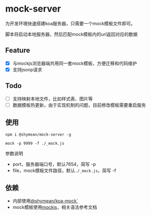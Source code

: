 mock-server
===

为开发环境快速搭建koa服务器，只需要一个mock模板文件即可。

脚本将启动本地服务器，然后匹配mock模板内的url返回对应的数据

## Feature
* [x] 与mockjs浏览器端共用同一套mock模板，方便迁移和代码维护
* [x] 支持jsonp请求

## Todo
* [ ] 支持映射本地文件，比如样式表、图片等
* [ ] 数据模板热更新，由于实现机制的问题，目前修改模板需要重启服务

## 使用
```
npm i @shymean/mock-server -g

mock -p 9999 -f ./_mock.js
```
参数说明
* port，服务器端口号，默认7654，简写 -p
* file，mock模板文件路径，默认`./_mock.js`，简写 -f

## 依赖
* 内部使用[@shymean/koa-mock`](https://www.npmjs.com/package/@shymean/koa-mock)
* mock模板使用[mockjs](https://www.npmjs.com/package/mockjs)，相关语法参考文档
